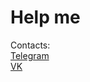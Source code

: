# Help me
[]()
Contacts:<br>
[Telegram](https://t.me/hinqiwame)<br>
[VK](https://vk.com/iwannaseegore)
